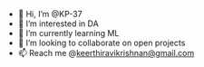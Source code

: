 - 👋 Hi, I’m @KP-37
- 👀 I’m interested in DA
- 🌱 I’m currently learning ML
- 💞️ I’m looking to collaborate on open projects
- 📫 Reach me @keerthiravikrishnan@gmail.com

